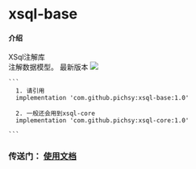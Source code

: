 # xsql-base

#### 介绍
XSql注解库<br>
注解数据模型。
最新版本 [![](https://jitpack.io/v/pichsy/xsql-base.svg)](https://jitpack.io/#pichsy/xsql-base)

    ```
      1. 请引用
      implementation 'com.github.pichsy:xsql-base:1.0'
      
      2. 一般还会用到xsql-core
      implementation 'com.github.pichsy:xsql-core:1.0'
     
    ```
    
### 传送门： [使用文档](https://github.com/pichsy/xsql-core)